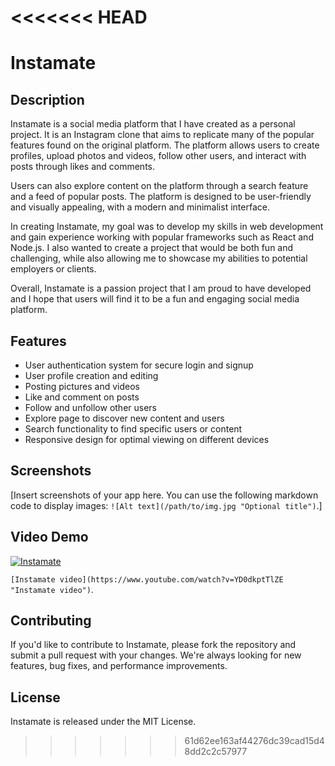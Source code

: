 <<<<<<< HEAD
=======
# Instamate

## Description

Instamate is a social media platform that I have created as a personal project. It is an Instagram clone that aims to replicate many of the popular features found on the original platform. The platform allows users to create profiles, upload photos and videos, follow other users, and interact with posts through likes and comments.

Users can also explore content on the platform through a search feature and a feed of popular posts. The platform is designed to be user-friendly and visually appealing, with a modern and minimalist interface.

In creating Instamate, my goal was to develop my skills in web development and gain experience working with popular frameworks such as React and Node.js. I also wanted to create a project that would be both fun and challenging, while also allowing me to showcase my abilities to potential employers or clients.

Overall, Instamate is a passion project that I am proud to have developed and I hope that users will find it to be a fun and engaging social media platform.
## Features

- User authentication system for secure login and signup
- User profile creation and editing
- Posting pictures and videos
- Like and comment on posts
- Follow and unfollow other users
- Explore page to discover new content and users
- Search functionality to find specific users or content
- Responsive design for optimal viewing on different devices
## Screenshots

[Insert screenshots of your app here. You can use the following markdown code to display images: `![Alt text](/path/to/img.jpg "Optional title")`.]

## Video Demo

[![Instamate](https://img.youtube.com/vi/YD0dkptTlZE/0.jpg)](https://www.youtube.com/watch?v=YD0dkptTlZE)

 `[Instamate video](https://www.youtube.com/watch?v=YD0dkptTlZE "Instamate video")`.

## Contributing

If you'd like to contribute to Instamate, please fork the repository and submit a pull request with your changes. We're always looking for new features, bug fixes, and performance improvements.

## License

Instamate is released under the MIT License.
>>>>>>> 61d62ee163af44276dc39cad15d48dd2c2c57977
